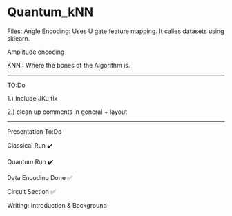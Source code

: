 # Quantum_kNN

Files:
Angle Encoding: Uses U gate feature mapping. It calles datasets using sklearn.

Amplitude encoding

KNN : Where the bones of the Algorithm  is.

----------------------------------------------------------------------------------------
TO:Do 

1.) Include JKu fix

2.) clean up comments in general + layout 


--------------

Presentation To:Do 

Classical Run ✔️

Quantum Run ✔️

Data Encoding Done ✅ 

Circuit Section ✅

Writing: Introduction & Background
